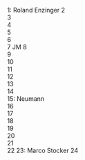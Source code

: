 1: Roland Enzinger
2  
3  
4  
5  
6  
7  JM
8  
9  
10  
11  
12  
13  
14  
15: Neumann\
16  
17    
18  
19  
20  
21  
22 
23: Marco Stocker
24

